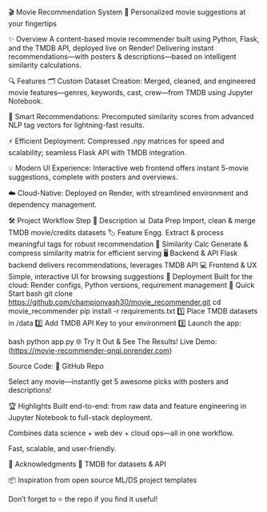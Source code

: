 🎬 Movie Recommendation System
🚦 Personalized movie suggestions at your fingertips

✨ Overview
A content-based movie recommender built using Python, Flask, and the TMDB API, deployed live on Render!
Delivering instant recommendations—with posters & descriptions—based on intelligent similarity calculations.

🔍 Features
🗂️ Custom Dataset Creation:
Merged, cleaned, and engineered movie features—genres, keywords, cast, crew—from TMDB using Jupyter Notebook.

🧩 Smart Recommendations:
Precomputed similarity scores from advanced NLP tag vectors for lightning-fast results.

⚡ Efficient Deployment:
Compressed .npy matrices for speed and scalability; seamless Flask API with TMDB integration.

💡 Modern UI Experience:
Interactive web frontend offers instant 5-movie suggestions, complete with posters and overviews.

☁️ Cloud-Native:
Deployed on Render, with streamlined environment and dependency management.

🛠️ Project Workflow
Step 🚀	Description
📊 Data Prep	Import, clean & merge TMDB movie/credits datasets
🏷️ Feature Engg.	Extract & process meaningful tags for robust recommendation
🎲 Similarity Calc	Generate & compress similarity matrix for efficient serving
🖥️ Backend & API	Flask backend delivers recommendations, leverages TMDB API
💻 Frontend & UX	Simple, interactive UI for browsing suggestions
🚀 Deployment	Built for the cloud: Render configs, Python versions, requirement management
🚀 Quick Start
bash
git clone https://github.com/championyash30/movie_recommender.git
cd movie_recommender
pip install -r requirements.txt
1️⃣ Place TMDB datasets in /data
2️⃣ Add TMDB API Key to your environment
3️⃣ Launch the app:

bash
python app.py
🌐 Try It Out & See The Results!
Live Demo: (https://movie-recommender-qnqj.onrender.com)

Source Code: 📂 GitHub Repo

Select any movie—instantly get 5 awesome picks with posters and descriptions!

🏆 Highlights
Built end-to-end: from raw data and feature engineering in Jupyter Notebook to full-stack deployment.

Combines data science + web dev + cloud ops—all in one workflow.

Fast, scalable, and user-friendly.

🙌 Acknowledgments
🎥 TMDB for datasets & API

📦 Inspiration from open source ML/DS project templates

Don’t forget to ⭐️ the repo if you find it useful!
